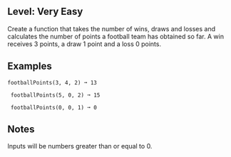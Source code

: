 ## Level: Very Easy
Create a function that takes the number of wins, draws and losses and calculates the number of points a football team has obtained so far. A win receives 3 points, a draw 1 point and a loss 0 points.

## Examples
```
footballPoints(3, 4, 2) ➞ 13

 footballPoints(5, 0, 2) ➞ 15

 footballPoints(0, 0, 1) ➞ 0
```
## Notes

Inputs will be numbers greater than or equal to 0.